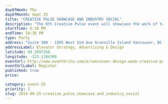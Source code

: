 ```yaml
---
dayOfWeek: Thu
dayOfMonth: Sept 25
title: "CREATIVE PULSE SHOWCASE AND INDUSTRY SOCIAL"
description: "The 6th Creative Pulse event will showcase the work of talented local designers and artists. Hosted by Elevator Strategy, join us from 6:30-10:30pm for informal drinks with like-minded creatives, and leave inspired."
startTime: 6:30 PM
endTime: 10:30 PM
type: Party
address: "Suite 300 - 1505 West 2nd Ave Granville Island Vancouver, BC  Canada"
addressLabel: Elevator Strategy, Advertising & Design
latitude: 49.2697268
longitude: -123.1384388
eventUrl: http://www.eventbrite.com/e/vancouver-design-week-creative-pulse-showcase-and-industry-social-tickets-12964239389
eventUrlLabel: Register
published: true
price: 

category: event-25
priority: 2
slug: 2014-09-25-creative_pulse_showcase_and_industry_social
---
```


